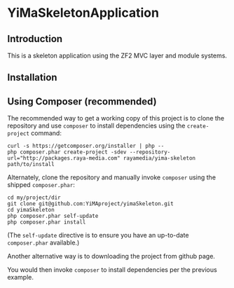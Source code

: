 YiMaSkeletonApplication
=======================

Introduction
------------
This is a skeleton application using the ZF2 MVC layer and module systems.

Installation
------------

Using Composer (recommended)
----------------------------
The recommended way to get a working copy of this project is to clone the repository
and use `composer` to install dependencies using the `create-project` command:

    curl -s https://getcomposer.org/installer | php --
    php composer.phar create-project -sdev --repository-url="http://packages.raya-media.com" rayamedia/yima-skeleton path/to/install

Alternately, clone the repository and manually invoke `composer` using the shipped
`composer.phar`:

    cd my/project/dir
    git clone git@github.com:YiMAproject/yimaSkeleton.git
    cd yimaSkeleton
    php composer.phar self-update
    php composer.phar install

(The `self-update` directive is to ensure you have an up-to-date `composer.phar`
available.)

Another alternative way is to downloading the project from github page.

You would then invoke `composer` to install dependencies per the previous
example.
